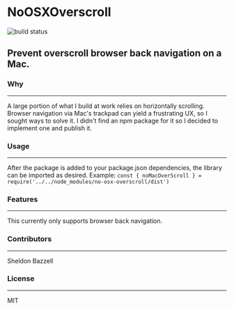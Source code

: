 # NoOSXOverscroll
![build status](https://travis-ci.org/sheldonbazzell/no-osx-overscroll.svg?branch=master)

## Prevent overscroll browser back navigation on a Mac.

### Why
---
A large portion of what I build at work relies on horizontally scrolling. Browser navigation via Mac's trackpad can yield a frustrating UX, so I sought ways to solve it. I didn't find an npm package for it so I decided to implement one and publish it.

### Usage
---
After the package is added to your package.json dependencies, the library can be imported as desired.
Example:
`const { noMacOverScroll } = require('../../node_modules/no-osx-overscroll/dist')`

### Features
---
This currently only supports browser back navigation.

### Contributors
---
Sheldon Bazzell

### License
---
MIT

